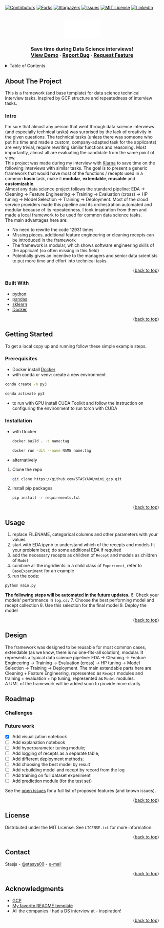 <!-- Improved compatibility of back to top link: See: https://github.com/STASYA00/mini_gcp/pull/73 -->
<a name="readme-top"></a>

[![Contributors][contributors-shield]][contributors-url]
[![Forks][forks-shield]][forks-url]
[![Stargazers][stars-shield]][stars-url]
[![Issues][issues-shield]][issues-url]
[![MIT License][license-shield]][license-url]
[![LinkedIn][linkedin-shield]][linkedin-url]



<!-- PROJECT LOGO -->
<br />
<div align="center">
  <a href="https://github.com/STASYA00/mini_gcp">
    <img src="assets/logo.svg" alt="Logo" width="120" height="60">
  </a>

  <h3 align="center" Mini GCP </h3>

  <p align="center">
    Save time during Data Science interviews!
    <br />
    <a href="https://github.com/STASYA00/mini_gcp">View Demo</a>
    ·
    <a href="https://github.com/STASYA00/mini_gcp/issues">Report Bug</a>
    ·
    <a href="https://github.com/STASYA00/mini_gcp/issues">Request Feature</a>
  </p>
</div>



<!-- TABLE OF CONTENTS -->
<details>
  <summary>Table of Contents</summary>
  <ol>
    <li>
      <a href="#about-the-project">About The Project</a>
      <ul>
        <li><a href="#built-with">Built With</a></li>
      </ul>
    </li>
    <li>
      <a href="#getting-started">Getting Started</a>
      <ul>
        <li><a href="#prerequisites">Prerequisites</a></li>
        <li><a href="#installation">Installation</a></li>
      </ul>
    </li>
    <li><a href="#usage">Usage</a></li>
    <li><a href="#design">Design</a></li>
    <li><a href="#roadmap">Roadmap</a></li>
    <ul>
        <li><a href="#challenges">Challenges</a></li>
        <li><a href="#futurework">Future work</a></li>
    </ul>
    <li><a href="#license">License</a></li>
    <li><a href="#contact">Contact</a></li>
    <li><a href="#acknowledgments">Acknowledgments</a></li>
  </ol>
</details>



<!-- ABOUT THE PROJECT -->
## About The Project

This is a framework (and base template) for data science technical interview tasks. Inspired by GCP structure and repeatedness of interview tasks.

### Intro

I'm sure that almost any person that went through data science interviews (and especially technical tasks) was surprised by the lack of creativity in the given questions. The technical tasks (unless there was someone who put his time and made a custom, company-adapted task for the applicants) are very trivial, require rewriting similar functions and reasoning. Most importantly, almost all are evaluating the candidate from the same point of view. \
This project was made during my interview with [Klarna](https://www.klarna.com/se/) to save time on the following interviews with similar tasks. The goal is to present a generic framework that would have most of the functions / recepts used in a common __basic__ task, make it __modular__, __extendable__, __reusable__ and __customizable__. \
Almost any data science project follows the standard pipeline: EDA -> Cleaning -> Feature Engineering -> Training -> Evaluation (cross) -> HP tuning -> Model Selection -> Training -> Deployment. Most of the cloud service providers made this pipeline and its orchestration automated and modular because of its repeatedness. I took inspiration from them and made a local framework to be used for common data science tasks. \
The main advantages here are:

* No need to rewrite the code 12931 times
* Missing pieces, additional feature engineering or cleaning recepts can be introduced in the framework
* The framework is modular, which shows software engineering skills of the applicant (so often missing in this field)
* Potentially gives an incentive to the managers and senior data scientists to put more time and effort into technical tasks.

<p align="right">(<a href="#readme-top">back to top</a>)</p>



### Built With


* [python](https://www.python.org/)
* [pandas](https://pandas.pydata.org/)
* [sklearn](https://scikit-learn.org/stable/)
* [Docker](https://docs.docker.com/)

<p align="right">(<a href="#readme-top">back to top</a>)</p>



<!-- GETTING STARTED -->
## Getting Started

To get a local copy up and running follow these simple example steps.

### Prerequisites


* Docker
  install [Docker](https://docs.docker.com/get-docker/)
* with conda or venv: create a new environment
```sh
conda create -n py3
```
```sh
conda activate py3
```

* to run with GPU install CUDA Toolkit and follow the instruction on configuring the environment
to run torch with CUDA
### Installation

* with Docker
  ```sh
  docker build . -t name:tag
  ```
  ```sh
  docker run -dit --name NAME name:tag
  ```
* alternatively
1. Clone the repo
   ```sh
   git clone https://github.com/STASYA00/mini_gcp.git
   ```
3. Install pip packages
   ```sh
   pip install -r requirements.txt
   ```


<p align="right">(<a href="#readme-top">back to top</a>)</p>



<!-- USAGE EXAMPLES -->
## Usage

1. replace FILENAME, categorical columns and other parameters with your values
2. start with EDA.ipynb to understand which of the recepts and models fit your problem best; do some additional EDA if required
3. add the necessary recepts as children of ```Recept``` and models as children of ```Model```
4. combine all the ingridients in a child class of ```Experiment```, refer to ```BaseExperiment``` for an example
5. run the code:
```sh
python main.py
```
__The following steps will be automated in the future updates.__
6. Check your models' performance in ```log.csv```
7. Choose the best performing model and recept collection
8. Use this selection for the final model
9. Deploy the model

<p align="right">(<a href="#readme-top">back to top</a>)</p>

<!-- DESIGN -->
## Design

The framework was designed to be reusable for most common cases, extendable (as we know, there is no one-fits-all solution), modular. It represents a typical data science pipeline: EDA -> Cleaning -> Feature Engineering -> Training -> Evaluation (cross) -> HP tuning -> Model Selection -> Training -> Deployment. The main extendable parts here are Cleaning + Feature Engineering, represented as ```Recept``` modules and training + evaluation + hp tuning, represented as ```Model``` modules. \
A UML of the framework will be added soon to provide more clarity.

<!-- ROADMAP -->
## Roadmap

### Challenges



### Future work

- [x] Add visualization notebook
- [ ] Add explanation notebook
- [ ] Add hyperparameter tuning module;
- [ ] Add logging of recepts as a separate table;
- [ ] Add different deployment methods;
- [ ] Add choosing the best model by result
- [ ] Add rebuilding model and recept by record from the log
- [ ] Add training on full dataset experiment
- [ ] Add prediction module (for the test set)

See the [open issues](https://github.com/STASYA00/mini_gcp/issues) for a full list of proposed features (and known issues).

<p align="right">(<a href="#readme-top">back to top</a>)</p>


<!-- LICENSE -->
## License

Distributed under the MIT License. See `LICENSE.txt` for more information.

<p align="right">(<a href="#readme-top">back to top</a>)</p>



## Contact

Stasja - [@stasya00](https://stasyafedorova.wixsite.com/designautomation) - [e-mail](mailto:0.0stasya@gmail.com)

<p align="right">(<a href="#readme-top">back to top</a>)</p>



<!-- ACKNOWLEDGMENTS -->
## Acknowledgments

* [GCP](https://cloud.google.com/)
* [My favorite README template](https://github.com/othneildrew/Best-README-Template)
* All the companies I had a DS interview at - inspiration!

<p align="right">(<a href="#readme-top">back to top</a>)</p>



<!-- MARKDOWN LINKS & IMAGES -->
<!-- https://www.markdownguide.org/basic-syntax/#reference-style-links -->
[contributors-shield]: https://img.shields.io/github/contributors/STASYA00/mini_gcp.svg?style=for-the-badge
[contributors-url]: https://github.com/STASYA00/mini_gcp/graphs/contributors
[forks-shield]: https://img.shields.io/github/forks/STASYA00/mini_gcp.svg?style=for-the-badge
[forks-url]: https://github.com/STASYA00/mini_gcp/network/members
[stars-shield]: https://img.shields.io/github/stars/STASYA00/mini_gcp.svg?style=for-the-badge
[stars-url]: https://github.com/STASYA00/mini_gcp/stargazers
[issues-shield]: https://img.shields.io/github/issues/STASYA00/mini_gcp.svg?style=for-the-badge
[issues-url]: https://github.com/STASYA00/mini_gcp/issues
[license-shield]: https://img.shields.io/github/license/STASYA00/mini_gcp.svg?style=for-the-badge
[license-url]: https://github.com/STASYA00/mini_gcp/blob/master/LICENSE.txt
[linkedin-shield]: https://img.shields.io/badge/-LinkedIn-black.svg?style=for-the-badge&logo=linkedin&colorB=555
[linkedin-url]: https://linkedin.com/in/stanislava-fedorova
[product-screenshot]: assets/screenshot.png




